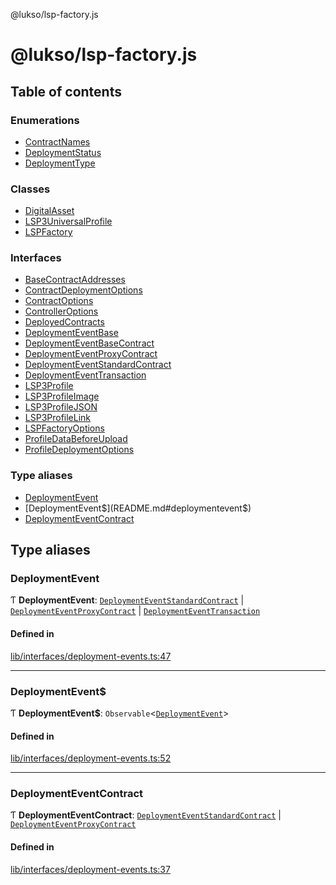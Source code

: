 @lukso/lsp-factory.js

# @lukso/lsp-factory.js

## Table of contents

### Enumerations

- [ContractNames](enums/ContractNames.md)
- [DeploymentStatus](enums/DeploymentStatus.md)
- [DeploymentType](enums/DeploymentType.md)

### Classes

- [DigitalAsset](classes/DigitalAsset.md)
- [LSP3UniversalProfile](classes/LSP3UniversalProfile.md)
- [LSPFactory](classes/LSPFactory.md)

### Interfaces

- [BaseContractAddresses](interfaces/BaseContractAddresses.md)
- [ContractDeploymentOptions](interfaces/ContractDeploymentOptions.md)
- [ContractOptions](interfaces/ContractOptions.md)
- [ControllerOptions](interfaces/ControllerOptions.md)
- [DeployedContracts](interfaces/DeployedContracts.md)
- [DeploymentEventBase](interfaces/DeploymentEventBase.md)
- [DeploymentEventBaseContract](interfaces/DeploymentEventBaseContract.md)
- [DeploymentEventProxyContract](interfaces/DeploymentEventProxyContract.md)
- [DeploymentEventStandardContract](interfaces/DeploymentEventStandardContract.md)
- [DeploymentEventTransaction](interfaces/DeploymentEventTransaction.md)
- [LSP3Profile](interfaces/LSP3Profile.md)
- [LSP3ProfileImage](interfaces/LSP3ProfileImage.md)
- [LSP3ProfileJSON](interfaces/LSP3ProfileJSON.md)
- [LSP3ProfileLink](interfaces/LSP3ProfileLink.md)
- [LSPFactoryOptions](interfaces/LSPFactoryOptions.md)
- [ProfileDataBeforeUpload](interfaces/ProfileDataBeforeUpload.md)
- [ProfileDeploymentOptions](interfaces/ProfileDeploymentOptions.md)

### Type aliases

- [DeploymentEvent](README.md#deploymentevent)
- [DeploymentEvent$](README.md#deploymentevent$)
- [DeploymentEventContract](README.md#deploymenteventcontract)

## Type aliases

### DeploymentEvent

Ƭ **DeploymentEvent**: [`DeploymentEventStandardContract`](interfaces/DeploymentEventStandardContract.md) \| [`DeploymentEventProxyContract`](interfaces/DeploymentEventProxyContract.md) \| [`DeploymentEventTransaction`](interfaces/DeploymentEventTransaction.md)

#### Defined in

[lib/interfaces/deployment-events.ts:47](https://github.com/lukso-network/tools-lsp-factory/blob/eccea2c/src/lib/interfaces/deployment-events.ts#L47)

___

### DeploymentEvent$

Ƭ **DeploymentEvent$**: `Observable`<[`DeploymentEvent`](README.md#deploymentevent)\>

#### Defined in

[lib/interfaces/deployment-events.ts:52](https://github.com/lukso-network/tools-lsp-factory/blob/eccea2c/src/lib/interfaces/deployment-events.ts#L52)

___

### DeploymentEventContract

Ƭ **DeploymentEventContract**: [`DeploymentEventStandardContract`](interfaces/DeploymentEventStandardContract.md) \| [`DeploymentEventProxyContract`](interfaces/DeploymentEventProxyContract.md)

#### Defined in

[lib/interfaces/deployment-events.ts:37](https://github.com/lukso-network/tools-lsp-factory/blob/eccea2c/src/lib/interfaces/deployment-events.ts#L37)
